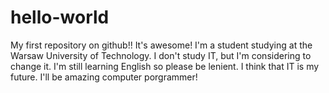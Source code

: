 # hello-world
My first repository on github!! It's awesome!
I'm a student studying at the Warsaw University of Technology. I don't study IT, but I'm considering to change it. I'm still learning English so please be lenient.
I think that IT is my future. I'll be amazing computer porgrammer!
